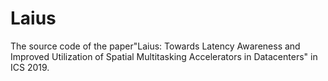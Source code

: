 # Laius
The source code of the paper"Laius: Towards Latency Awareness and Improved Utilization of Spatial Multitasking Accelerators in Datacenters" in ICS 2019.
